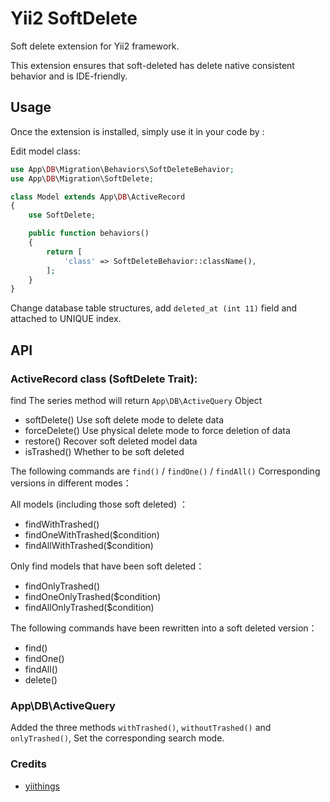 Yii2 SoftDelete
===============

Soft delete extension for Yii2 framework.

This extension ensures that soft-deleted has delete native consistent behavior and is IDE-friendly.


Usage
-----

Once the extension is installed, simply use it in your code by  :

Edit model class:
```php
use App\DB\Migration\Behaviors\SoftDeleteBehavior;
use App\DB\Migration\SoftDelete;

class Model extends App\DB\ActiveRecord
{
    use SoftDelete;

    public function behaviors()
    {
        return [
            'class' => SoftDeleteBehavior::className(),
        ];
    }
}
```

Change database table structures, add `deleted_at (int 11)` field and attached to UNIQUE index.

API
---

### ActiveRecord class (SoftDelete Trait):

find The series method will return `App\DB\ActiveQuery` Object

+ softDelete() Use soft delete mode to delete data
+ forceDelete() Use physical delete mode to force deletion of data
+ restore() Recover soft deleted model data
+ isTrashed() Whether to be soft deleted

The following commands are `find()` / `findOne()` / `findAll()` Corresponding versions in different modes：

All models (including those soft deleted) ：

+ findWithTrashed()
+ findOneWithTrashed($condition)
+ findAllWithTrashed($condition)

Only find models that have been soft deleted：

+ findOnlyTrashed()
+ findOneOnlyTrashed($condition)
+ findAllOnlyTrashed($condition)

The following commands have been rewritten into a soft deleted version：

+ find()
+ findOne()
+ findAll()
+ delete()

### App\DB\ActiveQuery

Added the three methods `withTrashed()`, `withoutTrashed()` and `onlyTrashed()`,
Set the corresponding search mode.

### Credits
-   [yiithings](https://github.com/yiithings)
